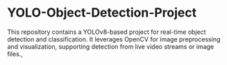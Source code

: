# YOLO-Object-Detection-Project
This repository contains a YOLOv8-based project for real-time object detection and classification. It leverages OpenCV for image preprocessing and visualization, supporting detection from live video streams or image files., 
